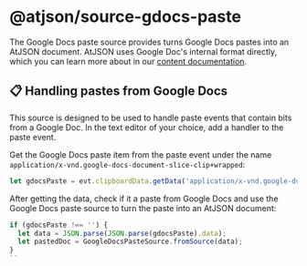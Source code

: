 # @atjson/source-gdocs-paste

The Google Docs paste source provides turns Google Docs pastes into an AtJSON document. AtJSON uses Google Doc's internal format directly, which you can learn more about in our [content documentation](content-documentation.md).

## 📋 Handling pastes from Google Docs

This source is designed to be used to handle paste events that contain bits from a Google Doc. In the text editor of your choice, add a handler to the paste event.

Get the Google Docs paste item from the paste event under the name `application/x-vnd.google-docs-document-slice-clip+wrapped`:

```ts
let gdocsPaste = evt.clipboardData.getData('application/x-vnd.google-docs-document-slice-clip+wrapped');
```

After getting the data, check if it a paste from Google Docs and use the Google Docs paste source to turn the paste into an AtJSON document:

```ts
if (gdocsPaste !== '') {
  let data = JSON.parse(JSON.parse(gdocsPaste).data);
  let pastedDoc = GoogleDocsPasteSource.fromSource(data);
}
``